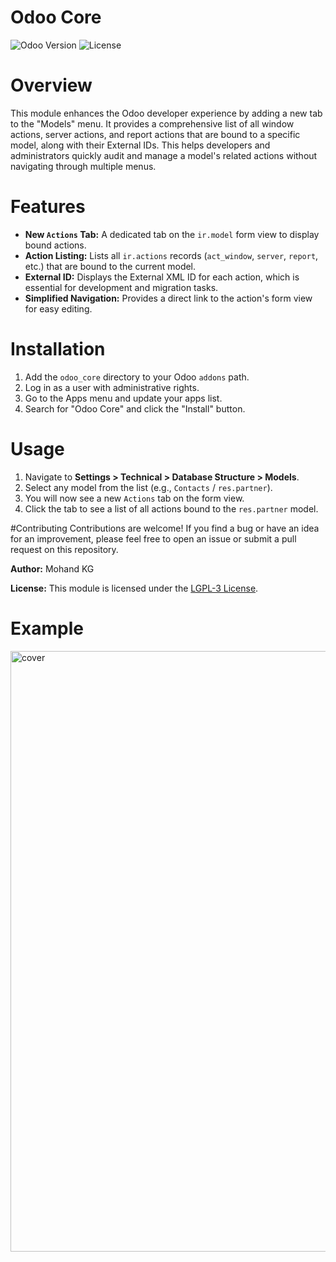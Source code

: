 
# Odoo Core
![Odoo Version](https://img.shields.io/badge/Odoo-18.0-blue.svg)
![License](https://img.shields.io/badge/License-LGPL--3-green.svg)

# Overview
This module enhances the Odoo developer experience by adding a new tab to the "Models" menu. It provides a comprehensive list of all window actions, server actions, and report actions that are bound to a specific model, along with their External IDs. This helps developers and administrators quickly audit and manage a model's related actions without navigating through multiple menus.

# Features
- **New `Actions` Tab:** A dedicated tab on the `ir.model` form view to display bound actions.
- **Action Listing:** Lists all `ir.actions` records (`act_window`, `server`, `report`, etc.) that are bound to the current model.
- **External ID:** Displays the External XML ID for each action, which is essential for development and migration tasks.
- **Simplified Navigation:** Provides a direct link to the action's form view for easy editing.

# Installation
1.  Add the `odoo_core` directory to your Odoo `addons` path.
2.  Log in as a user with administrative rights.
3.  Go to the Apps menu and update your apps list.
4.  Search for "Odoo Core" and click the "Install" button.

# Usage
1.  Navigate to **Settings > Technical > Database Structure > Models**.
2.  Select any model from the list (e.g., `Contacts` / `res.partner`).
3.  You will now see a new `Actions` tab on the form view.
4.  Click the tab to see a list of all actions bound to the `res.partner` model.

#Contributing
Contributions are welcome! If you find a bug or have an idea for an improvement, please feel free to open an issue or submit a pull request on this repository.

**Author:**
Mohand KG

**License:**
This module is licensed under the [LGPL-3 License](https://www.gnu.org/licenses/lgpl-3.0.en.html).

# Example

<img width="1910" height="961" alt="cover" src="https://github.com/user-attachments/assets/b9ec6a98-d198-4d34-ad00-bf97225c9344" />
